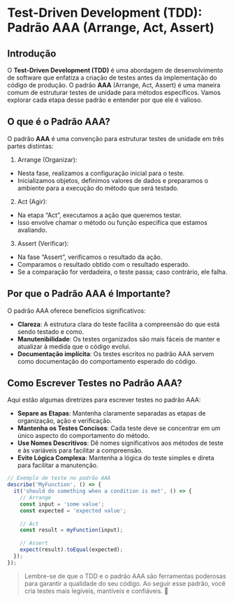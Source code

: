 # Test-Driven Development (TDD): Padrão AAA (Arrange, Act, Assert)

## Introdução

O **Test-Driven Development (TDD)** é uma abordagem de desenvolvimento de software que enfatiza a criação de testes antes da implementação do código de produção. O padrão **AAA** (Arrange, Act, Assert) é uma maneira comum de estruturar testes de unidade para métodos específicos. Vamos explorar cada etapa desse padrão e entender por que ele é valioso.

## O que é o Padrão AAA?

O padrão **AAA** é uma convenção para estruturar testes de unidade em três partes distintas:

1. Arrange (Organizar):
  - Nesta fase, realizamos a configuração inicial para o teste.
  - Inicializamos objetos, definimos valores de dados e preparamos o ambiente para a execução do método que será testado.
2. Act (Agir):
  - Na etapa “Act”, executamos a ação que queremos testar.
  - Isso envolve chamar o método ou função específica que estamos avaliando.
3. Assert (Verificar):
  - Na fase “Assert”, verificamos o resultado da ação.
  - Comparamos o resultado obtido com o resultado esperado.
  - Se a comparação for verdadeira, o teste passa; caso contrário, ele falha.

## Por que o Padrão AAA é Importante?

O padrão AAA oferece benefícios significativos:

- **Clareza**: A estrutura clara do teste facilita a compreensão do que está sendo testado e como.
- **Manutenibilidade**: Os testes organizados são mais fáceis de manter e atualizar à medida que o código evolui.
- **Documentação implícita**: Os testes escritos no padrão AAA servem como documentação do comportamento esperado do código.

## Como Escrever Testes no Padrão AAA?

Aqui estão algumas diretrizes para escrever testes no padrão AAA:

- **Separe as Etapas**: Mantenha claramente separadas as etapas de organização, ação e verificação.
- **Mantenha os Testes Concisos**: Cada teste deve se concentrar em um único aspecto do comportamento do método.
- **Use Nomes Descritivos**: Dê nomes significativos aos métodos de teste e às variáveis para facilitar a compreensão.
- **Evite Lógica Complexa**: Mantenha a lógica do teste simples e direta para facilitar a manutenção.

```javascript
// Exemplo de teste no padrão AAA
describe('MyFunction', () => {
  it('should do something when a condition is met', () => {
    // Arrange
    const input = 'some value';
    const expected = 'expected value';
    
    // Act
    const result = myFunction(input);
    
    // Assert
    expect(result).toEqual(expected);
  });
});
```

> Lembre-se de que o TDD e o padrão AAA são ferramentas poderosas para garantir a qualidade do seu código. Ao seguir esse padrão, você cria testes mais legíveis, mantíveis e confiáveis. 🚀
